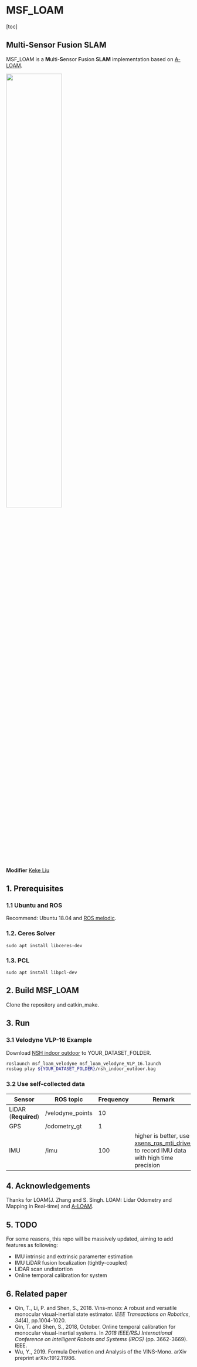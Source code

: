 # MSF_LOAM

[toc]

## Multi-Sensor Fusion SLAM

MSF_LOAM is a **M**ulti-**S**ensor **F**usion **SLAM** implementation based on [A-LOAM](https://github.com/HKUST-Aerial-Robotics/A-LOAM).

<img src="https://github.com/HKUST-Aerial-Robotics/A-LOAM/blob/devel/picture/kitti.png" width = 55% height = 55%/>

**Modifier** [Keke Liu](kekliu@outlook.com)

## 1. Prerequisites
### 1.1 **Ubuntu** and **ROS**
Recommend: Ubuntu 18.04 and [ROS melodic](http://wiki.ros.org/ROS/Installation).

### 1.2. **Ceres Solver**
```shell
sudo apt install libceres-dev
```

### 1.3. **PCL**
```shell
sudo apt install libpcl-dev
```

## 2. Build MSF_LOAM
Clone the repository and catkin_make.

## 3. Run

### 3.1 Velodyne VLP-16 Example

Download [NSH indoor outdoor](https://drive.google.com/file/d/1s05tBQOLNEDDurlg48KiUWxCp-YqYyGH/view) to YOUR_DATASET_FOLDER. 

```bash
roslaunch msf_loam_velodyne msf_loam_velodyne_VLP_16.launch
rosbag play ${YOUR_DATASET_FOLDER}/nsh_indoor_outdoor.bag
```

### 3.2 Use self-collected data

| Sensor               | ROS topic        | Frequency | Remark                                                       |
| -------------------- | ---------------- | --------- | ------------------------------------------------------------ |
| LiDAR (**Required**) | /velodyne_points | 10        |                                                              |
| GPS                  | /odometry_gt     | 1         |                                                              |
| IMU                  | /imu             | 100       | higher is better, use [xsens_ros_mti_driver](https://github.com/kekliu/xsens_ros_mti_driver) to record IMU data with high time precision |

## 4. Acknowledgements

Thanks for LOAM(J. Zhang and S. Singh. LOAM: Lidar Odometry and Mapping in Real-time) and [A-LOAM](https://github.com/HKUST-Aerial-Robotics/A-LOAM).

## 5. TODO
For some reasons, this repo will be massively updated, aiming to add features as following:
* IMU intrinsic and extrinsic paramerter estimation
* IMU LiDAR fusion localization (tightly-coupled)
* LiDAR scan undistortion
* Online temporal calibration for system

## 6. Related paper

* Qin, T., Li, P. and Shen, S., 2018. Vins-mono: A robust and versatile monocular visual-inertial state estimator. *IEEE Transactions on Robotics*, *34*(4), pp.1004-1020.
* Qin, T. and Shen, S., 2018, October. Online temporal calibration for monocular visual-inertial systems. In *2018 IEEE/RSJ International Conference on Intelligent Robots and Systems (IROS)* (pp. 3662-3669). IEEE.
* Wu, Y., 2019. Formula Derivation and Analysis of the VINS-Mono. arXiv preprint arXiv:1912.11986.

